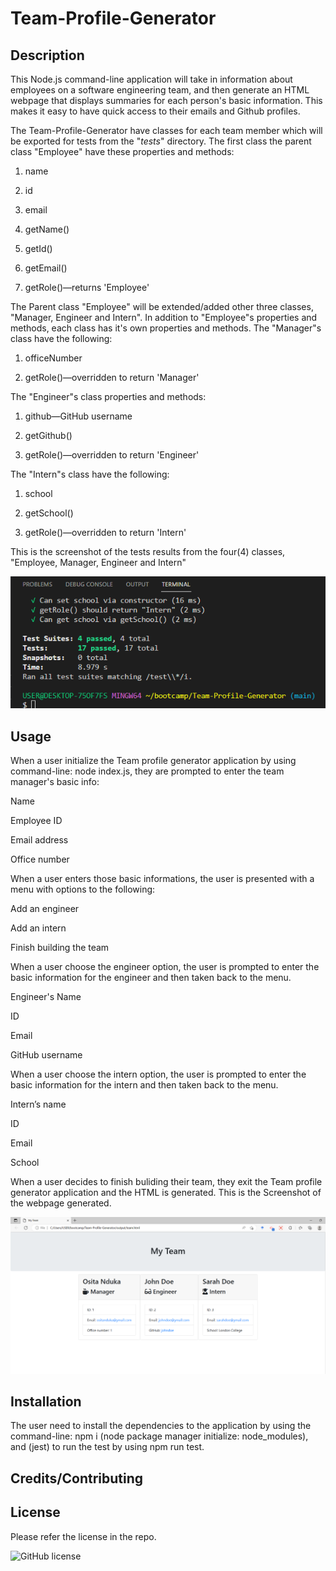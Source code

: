 # Team-Profile-Generator

## Description

This Node.js command-line application will take in information about employees on a software engineering team, and then generate an HTML webpage that displays summaries for each person's basic information.  This makes it easy to have quick access to their emails and Github profiles.

The Team-Profile-Generator have classes for each team member which will be exported for tests from the "_tests_" directory. The first class the parent class "Employee" have these properties and methods:

1. name

2. id

3. email

4. getName()

5. getId()

6. getEmail()

7. getRole()—returns 'Employee'

The Parent class "Employee" will be extended/added other three classes, "Manager, Engineer and Intern".  In addition to "Employee"s properties and methods, each class has it's own properties and methods.  The "Manager"s class have the following:

1. officeNumber

2. getRole()—overridden to    return 'Manager'

The "Engineer"s class properties and methods:

1. github—GitHub username

2. getGithub()

3. getRole()—overridden to return 'Engineer'

The "Intern"s class have the following:

1. school

2. getSchool()

3. getRole()—overridden to return 'Intern'

This is the screenshot of the tests results from the four(4) classes, "Employee, Manager, Engineer and Intern" 

![Screenshot_tests_](./assets/tests.PNG)


## Usage

When a user initialize the Team profile generator application by using command-line: node index.js, they are prompted to enter the team manager's basic info:

Name

Employee ID

Email address

Office number

When a user enters those basic informations, the user is presented with a menu with options to the following:

Add an engineer

Add an intern

Finish building the team

When a user choose the engineer option, the user is prompted to enter the basic information for the engineer and then taken back to the menu.

Engineer's Name

ID

Email

GitHub username

When a user choose the intern option, the user is prompted to enter the basic information for the intern and then taken back to the menu.

Intern’s name

ID

Email

School

When a user decides to finish buliding their team, they exit the Team profile generator application and the HTML is generated.  This is the Screenshot of the webpage generated.

![Screenshot](./assets/Team-Profile-Generated.PNG)

## Installation

The user need to install the dependencies to the application by using the command-line: npm i (node package manager initialize: node_modules), and (jest) to run the test by using npm run test.


## Credits/Contributing



## License

Please refer the license in the repo.

![GitHub license](https://img.shields.io/badge/license-APACHE2.0-blue.svg)